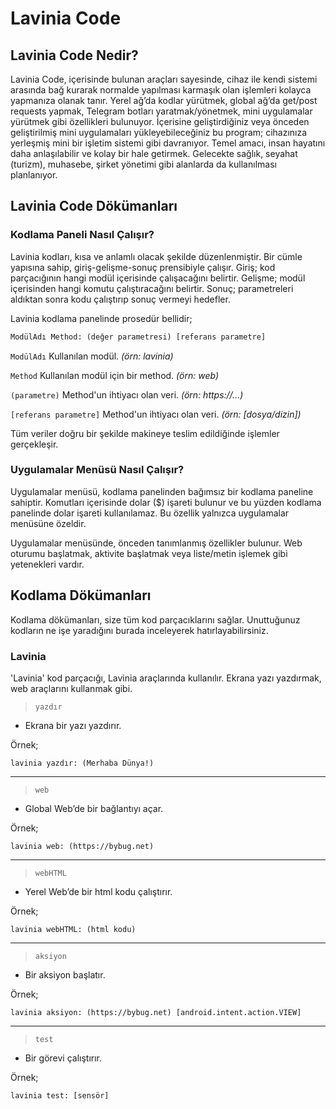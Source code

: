 # Lavinia Code
## Lavinia Code Nedir?
Lavinia Code, içerisinde bulunan araçları sayesinde, cihaz ile kendi sistemi arasında bağ kurarak normalde yapılması karmaşık olan işlemleri kolayca yapmanıza olanak tanır. Yerel ağ’da kodlar yürütmek, global ağ’da get/post requests yapmak, Telegram botları yaratmak/yönetmek, mini uygulamalar yürütmek gibi özellikleri bulunuyor. İçerisine geliştirdiğiniz veya önceden geliştirilmiş mini uygulamaları yükleyebileceğiniz bu program; cihazınıza yerleşmiş mini bir işletim sistemi gibi davranıyor. Temel amacı, insan hayatını daha anlaşılabilir ve kolay bir hale getirmek. Gelecekte sağlık, seyahat (turizm), muhasebe, şirket yönetimi gibi alanlarda da kullanılması planlanıyor.
## Lavinia Code Dökümanları
### **Kodlama Paneli Nasıl Çalışır?**

Lavinia kodları, kısa ve anlamlı olacak şekilde düzenlenmiştir. Bir cümle yapısına sahip, giriş-gelişme-sonuç prensibiyle çalışır. Giriş; kod parçacığının hangi modül içerisinde çalışacağını belirtir. Gelişme; modül içerisinden hangi komutu çalıştıracağını belirtir. Sonuç; parametreleri aldıktan sonra kodu çalıştırıp sonuç vermeyi hedefler.

Lavinia kodlama panelinde prosedür bellidir;


```python
ModülAdı Method: (değer parametresi) [referans parametre]
```
`ModülAdı` Kullanılan modül. *(örn: lavinia)*

`Method` Kullanılan modül için bir method. *(örn: web)*

`(parametre)` Method'un ihtiyacı olan veri. *(örn: https://...)*

`[referans parametre]` Method'un ihtiyacı olan veri. *(örn: [dosya/dizin])*

Tüm veriler doğru bir şekilde makineye teslim edildiğinde işlemler gerçekleşir.

### **Uygulamalar Menüsü Nasıl Çalışır?**

Uygulamalar menüsü, kodlama panelinden bağımsız bir kodlama paneline sahiptir. Komutları içerisinde dolar ($) işareti bulunur ve bu yüzden kodlama panelinde dolar işareti kullanılamaz. Bu özellik yalnızca uygulamalar menüsüne özeldir.


Uygulamalar menüsünde, önceden tanımlanmış özellikler bulunur. Web oturumu başlatmak, aktivite başlatmak veya liste/metin işlemek gibi yetenekleri vardır.

## Kodlama Dökümanları

Kodlama dökümanları, size tüm kod parçacıklarını sağlar. Unuttuğunuz kodların ne işe yaradığını burada inceleyerek hatırlayabilirsiniz.

### **Lavinia**
'Lavinia' kod parçacığı, Lavinia araçlarında kullanılır. Ekrana yazı yazdırmak, web araçlarını kullanmak gibi.

> `yazdır`

* Ekrana bir yazı yazdırır.

Örnek;

`lavinia yazdır: (Merhaba Dünya!)`

----------


> `web`

* Global Web’de bir bağlantıyı açar.

Örnek;

`lavinia web: (https://bybug.net)`

----------


> `webHTML`

* Yerel Web’de bir html kodu çalıştırır.

Örnek;

`lavinia webHTML: (html kodu)`

----------


> `aksiyon`

* Bir aksiyon başlatır.

Örnek;

`lavinia aksiyon: (https://bybug.net) [android.intent.action.VIEW]`

----------


> `test`

* Bir görevi çalıştırır.

Örnek;

`lavinia test: [sensör]`




